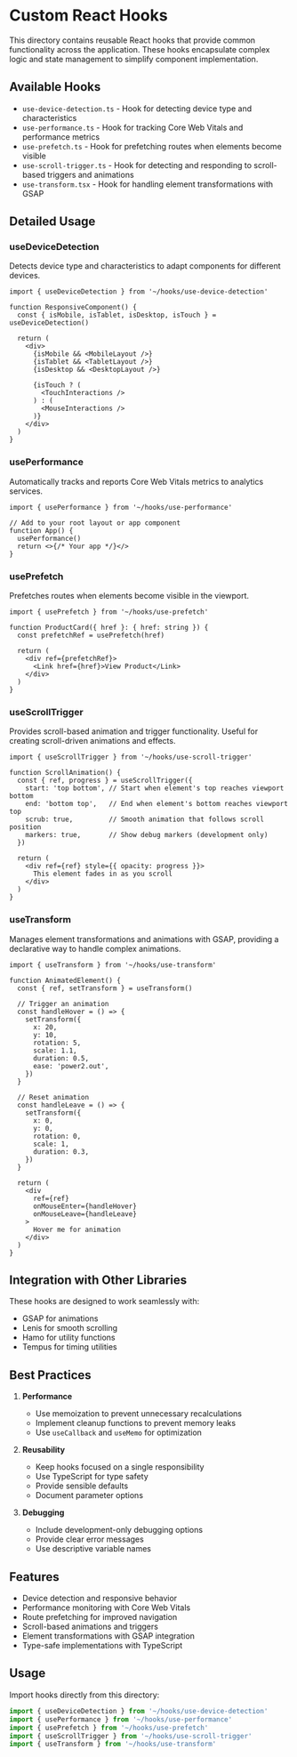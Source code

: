 # Custom React Hooks

This directory contains reusable React hooks that provide common functionality across the application. These hooks encapsulate complex logic and state management to simplify component implementation.

## Available Hooks

- `use-device-detection.ts` - Hook for detecting device type and characteristics
- `use-performance.ts` - Hook for tracking Core Web Vitals and performance metrics
- `use-prefetch.ts` - Hook for prefetching routes when elements become visible
- `use-scroll-trigger.ts` - Hook for detecting and responding to scroll-based triggers and animations
- `use-transform.tsx` - Hook for handling element transformations with GSAP

## Detailed Usage

### useDeviceDetection

Detects device type and characteristics to adapt components for different devices.

```tsx
import { useDeviceDetection } from '~/hooks/use-device-detection'

function ResponsiveComponent() {
  const { isMobile, isTablet, isDesktop, isTouch } = useDeviceDetection()
  
  return (
    <div>
      {isMobile && <MobileLayout />}
      {isTablet && <TabletLayout />}
      {isDesktop && <DesktopLayout />}
      
      {isTouch ? (
        <TouchInteractions />
      ) : (
        <MouseInteractions />
      )}
    </div>
  )
}
```

### usePerformance

Automatically tracks and reports Core Web Vitals metrics to analytics services.

```tsx
import { usePerformance } from '~/hooks/use-performance'

// Add to your root layout or app component
function App() {
  usePerformance()
  return <>{/* Your app */}</>
}
```

### usePrefetch

Prefetches routes when elements become visible in the viewport.

```tsx
import { usePrefetch } from '~/hooks/use-prefetch'

function ProductCard({ href }: { href: string }) {
  const prefetchRef = usePrefetch(href)
  
  return (
    <div ref={prefetchRef}>
      <Link href={href}>View Product</Link>
    </div>
  )
}
```

### useScrollTrigger

Provides scroll-based animation and trigger functionality. Useful for creating scroll-driven animations and effects.

```tsx
import { useScrollTrigger } from '~/hooks/use-scroll-trigger'

function ScrollAnimation() {
  const { ref, progress } = useScrollTrigger({
    start: 'top bottom', // Start when element's top reaches viewport bottom
    end: 'bottom top',   // End when element's bottom reaches viewport top
    scrub: true,         // Smooth animation that follows scroll position
    markers: true,       // Show debug markers (development only)
  })
  
  return (
    <div ref={ref} style={{ opacity: progress }}>
      This element fades in as you scroll
    </div>
  )
}
```

### useTransform

Manages element transformations and animations with GSAP, providing a declarative way to handle complex animations.

```tsx
import { useTransform } from '~/hooks/use-transform'

function AnimatedElement() {
  const { ref, setTransform } = useTransform()
  
  // Trigger an animation
  const handleHover = () => {
    setTransform({
      x: 20,
      y: 10,
      rotation: 5,
      scale: 1.1,
      duration: 0.5,
      ease: 'power2.out',
    })
  }
  
  // Reset animation
  const handleLeave = () => {
    setTransform({
      x: 0,
      y: 0,
      rotation: 0,
      scale: 1,
      duration: 0.3,
    })
  }
  
  return (
    <div 
      ref={ref}
      onMouseEnter={handleHover}
      onMouseLeave={handleLeave}
    >
      Hover me for animation
    </div>
  )
}
```

## Integration with Other Libraries

These hooks are designed to work seamlessly with:

- GSAP for animations
- Lenis for smooth scrolling
- Hamo for utility functions
- Tempus for timing utilities

## Best Practices

1. **Performance**
   - Use memoization to prevent unnecessary recalculations
   - Implement cleanup functions to prevent memory leaks
   - Use `useCallback` and `useMemo` for optimization

2. **Reusability**
   - Keep hooks focused on a single responsibility
   - Use TypeScript for type safety
   - Provide sensible defaults
   - Document parameter options

3. **Debugging**
   - Include development-only debugging options
   - Provide clear error messages
   - Use descriptive variable names

## Features

- Device detection and responsive behavior
- Performance monitoring with Core Web Vitals
- Route prefetching for improved navigation
- Scroll-based animations and triggers
- Element transformations with GSAP integration
- Type-safe implementations with TypeScript

## Usage

Import hooks directly from this directory:

```typescript
import { useDeviceDetection } from '~/hooks/use-device-detection'
import { usePerformance } from '~/hooks/use-performance'
import { usePrefetch } from '~/hooks/use-prefetch'
import { useScrollTrigger } from '~/hooks/use-scroll-trigger'
import { useTransform } from '~/hooks/use-transform'
```
